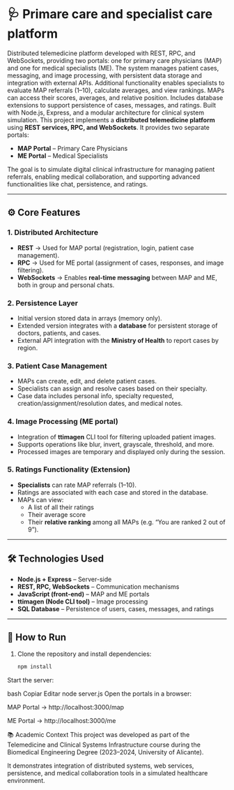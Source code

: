 # 🩺 Primare care and specialist care platform
Distributed telemedicine platform developed with REST, RPC, and WebSockets, providing two portals: one for primary care physicians (MAP) and one for medical specialists (ME). The system manages patient cases, messaging, and image processing, with persistent data storage and integration with external APIs. Additional functionality enables specialists to evaluate MAP referrals (1–10), calculate averages, and view rankings. MAPs can access their scores, averages, and relative position. Includes database extensions to support persistence of cases, messages, and ratings. Built with Node.js, Express, and a modular architecture for clinical system simulation.
This project implements a **distributed telemedicine platform** using **REST services, RPC, and WebSockets**. It provides two separate portals:  
- **MAP Portal** – Primary Care Physicians  
- **ME Portal** – Medical Specialists  

The goal is to simulate digital clinical infrastructure for managing patient referrals, enabling medical collaboration, and supporting advanced functionalities like chat, persistence, and ratings.

---

## ⚙️ Core Features

### 1. Distributed Architecture
- **REST** → Used for MAP portal (registration, login, patient case management).  
- **RPC** → Used for ME portal (assignment of cases, responses, and image filtering).  
- **WebSockets** → Enables **real-time messaging** between MAP and ME, both in group and personal chats.  

### 2. Persistence Layer
- Initial version stored data in arrays (memory only).  
- Extended version integrates with a **database** for persistent storage of doctors, patients, and cases.  
- External API integration with the **Ministry of Health** to report cases by region.  

### 3. Patient Case Management
- MAPs can create, edit, and delete patient cases.  
- Specialists can assign and resolve cases based on their specialty.  
- Case data includes personal info, specialty requested, creation/assignment/resolution dates, and medical notes.  

### 4. Image Processing (ME portal)
- Integration of **ttimagen** CLI tool for filtering uploaded patient images.  
- Supports operations like blur, invert, grayscale, threshold, and more.  
- Processed images are temporary and displayed only during the session.  

### 5. Ratings Functionality (Extension)
- **Specialists** can rate MAP referrals (1–10).  
- Ratings are associated with each case and stored in the database.  
- MAPs can view:
  - A list of all their ratings  
  - Their average score  
  - Their **relative ranking** among all MAPs (e.g. “You are ranked 2 out of 9”).  

---

## 🛠️ Technologies Used

- **Node.js + Express** – Server-side  
- **REST, RPC, WebSockets** – Communication mechanisms  
- **JavaScript (front-end)** – MAP and ME portals  
- **ttimagen (Node CLI tool)** – Image processing  
- **SQL Database** – Persistence of users, cases, messages, and ratings  

---

## 🚀 How to Run

1. Clone the repository and install dependencies:  
   ```bash
   npm install
Start the server:

bash
Copiar
Editar
node server.js
Open the portals in a browser:

MAP Portal → http://localhost:3000/map

ME Portal → http://localhost:3000/me

📚 Academic Context
This project was developed as part of the Telemedicine and Clinical Systems Infrastructure course during the Biomedical Engineering Degree (2023–2024, University of Alicante).

It demonstrates integration of distributed systems, web services, persistence, and medical collaboration tools in a simulated healthcare environment.
